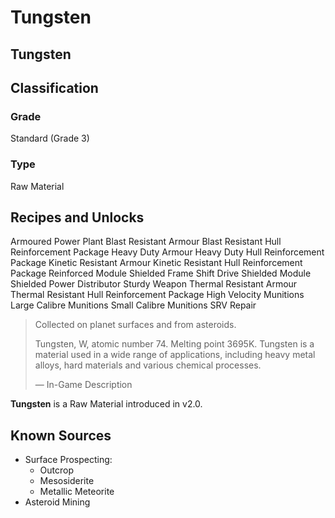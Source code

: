 # Tungsten
##  Tungsten

		

## Classification

### Grade

Standard (Grade 3)

### Type

Raw Material

## Recipes and Unlocks

Armoured Power Plant
 Blast Resistant Armour
 Blast Resistant Hull Reinforcement Package
 Heavy Duty Armour
 Heavy Duty Hull Reinforcement Package
 Kinetic Resistant Armour
 Kinetic Resistant Hull Reinforcement Package
 Reinforced Module
 Shielded Frame Shift Drive
 Shielded Module
 Shielded Power Distributor
 Sturdy Weapon
 Thermal Resistant Armour
 Thermal Resistant Hull Reinforcement Package
 High Velocity Munitions
 Large Calibre Munitions
 Small Calibre Munitions
 SRV Repair

> 
> 
> Collected on planet surfaces and from asteroids.
> 
> Tungsten, W, atomic number 74. Melting point 3695K. Tungsten is a material used in a wide range of applications, including heavy metal alloys, hard materials and various chemical processes.
> 
> 
> — In-Game Description
> 

**Tungsten** is a Raw Material introduced in v2.0.

## Known Sources

- Surface Prospecting:
    - Outcrop
    - Mesosiderite
    - Metallic Meteorite
- Asteroid Mining